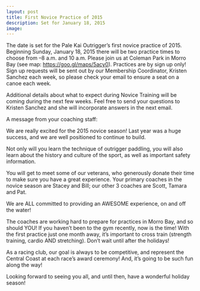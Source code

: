 ```yaml
---
layout: post
title: First Novice Practice of 2015
description: Set for January 18, 2015
image:
---
```


The date is set for the Pale Kai Outrigger’s first novice practice of 2015. Beginning Sunday, January 18, 2015 there will be two practice times to choose from –8 a.m. and 10 a.m. Please join us at Coleman Park in Morro Bay (see map: https://goo.gl/maps/5acy0). Practices are by sign up only!  Sign up requests will be sent out by our Membership Coordinator, Kristen Sanchez each week, so please check your email to ensure a seat on a canoe each week.

Additional details about what to expect during Novice Training will be coming during the next few weeks. Feel free to send your questions to Kristen Sanchez and she will incorporate answers in the next email.

A message from your coaching staff:

We are really excited for the 2015 novice season! Last year was a huge success, and we are well positioned to continue to build.

Not only will you learn the technique of outrigger paddling, you will also learn about the history and culture of the sport, as well as important safety information.

You will get to meet some of our veterans, who generously donate their time to make sure you have a great experience.  Your primary coaches in the novice season are Stacey and Bill; our other 3 coaches are Scott, Tamara and Pat.

We are ALL committed to providing an AWESOME experience, on and off the water!

The coaches are working hard to prepare for practices in Morro Bay, and so should YOU!  If you haven’t been to the gym recently, now is the time! With the first practice just one month away, it’s important to cross train (strength training, cardio AND stretching). Don’t wait until after the holidays!

As a racing club, our goal is always to be competitive, and represent the Central Coast at each race’s award ceremony! And, it’s going to be such fun along the way!

Looking forward to seeing you all, and until then, have a wonderful holiday season!
